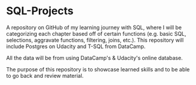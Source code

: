 # SQL-Projects

A repository on GitHub of my learning journey with SQL, where I will be categorizing each chapter based off of certain functions (e.g. basic SQL, selections, aggravate functions, filtering, joins, etc.). This repository will include Postgres on Udacity and T-SQL from DataCamp.  

All the data will be from using DataCamp's & Udacity's online database. 

The purpose of this repository is to showcase learned skills and to be able to go back and review material.
